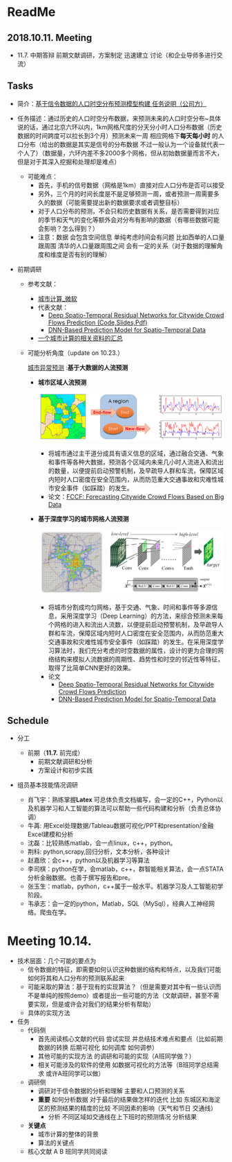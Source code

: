 # ReadMe

## 2018.10.11. Meeting

+ 11.7. 中期答辩 前期文献调研，方案制定 迅速建立 讨论（和企业导师多进行交流）

## Tasks

+ 简介：[基于信令数据的人口时空分布预测模型构建  任务说明（公司方）](https://github.com/BigDataSystemTHU2018/Project-Unicom/blob/master/IntroBrief.md) 

+ 任务描述：通过历史的人口时空分布数据，来预测未来的人口时空分布~具体说的话，通过北京六环以内，1km网格尺度的分天分小时人口分布数据（历史数据的时间跨度可以拉长到3个月）预测未来一周 相应网格下**每天每小时** 的人口分布（给出的数据是其实是信号的分布数据 不过一般认为一个设备就代表一个人了）（数据量，六环内差不多2000多个网格，但从初始数据量而言不大，但是对于其深入挖掘和处理却是难点）
  + 可能难点：
    + 首先，手机的信号数据（网格是1km）直接对应人口分布是否可以接受 
    + 另外，三个月的时间长度是不是足够预测一周，或者预测一周需要多久的数据（可能需要提出新的数据要求或者调整目标）
    + 对于人口分布的预测，不会只和历史数据有关系，是否需要得到对应的季节和天气的变化等额外会对分布有影响的数据（有哪些数据可能会影响？怎么得到？）
    + 注意：数据 会包含空间信息 单纯考虑时间会有问题 比如西单的人口量跟周围 清华的人口量跟周围之间  会有一定的关系（对于数据的理解角度和维度是否有别的理解）
+ 前期调研
  + 参考文献：
    + [城市计算_微软](https://www.microsoft.com/en-us/research/project/urban-computing/)
    + 代表文献：
      + [Deep Spatio-Temporal Residual Networks for Citywide Crowd Flows Prediction (Code,Slides,Pdf)](https://www.microsoft.com/en-us/research/publication/deep-spatio-temporal-residual-networks-for-citywide-crowd-flows-prediction/)
      + [DNN-Based Prediction Model for Spatio-Temporal Data](https://www.microsoft.com/en-us/research/publication/dnn-based-prediction-model-spatial-temporal-data/) 
    + [一个城市计算的相关资料的汇总](https://www.zhihu.com/question/25359731)

  + 可能分析角度（update on 10.23.）

    [城市异常预测](https://www.microsoft.com/en-us/research/project/%E5%9F%8E%E5%B8%82%E8%AE%A1%E7%AE%97/)  :**基于大数据的人流预测**

    + **城市区域人流预测** 

        ![](https://github.com/BigDataSystemTHU2018/Project-Unicom/blob/master/Media/Pics/pre.png)

      + 将城市通过主干道分成具有语义信息的区域，通过融合交通、气象和事件等各种大数据，预测各个区域内未来几小时人流进入和流出的数量，以便提前启动预警机制，及早疏导人群和车流，保障区域内短时人口密度在安全范围内，从而防范重大交通事故和灾难性城市安全事件（如踩踏）的发生。
      + 论文：[FCCF: Forecasting Citywide Crowd Flows
        Based on Big Data](https://www.microsoft.com/en-us/research/publication/forecasting-citywide-crowd-flows-based-big-data/)

    + **基于深度学习的城市网格人流预测**

      ![](https://github.com/BigDataSystemTHU2018/Project-Unicom/blob/master/Media/Pics/dnn.png)

      + 将城市分割成均匀网格，基于交通、气象、时间和事件等多源信息，采用深度学习（Deep Learning）的方法，来综合预测未来每个网格的进入和流出人流数，以便提前启动预警机制，及早疏导人群和车流，保障区域内短时人口密度在安全范围内，从而防范重大交通事故和灾难性城市安全事件（如踩踏）的发生。在采用深度学习算法时，我们充分考虑的时空数据的属性，设计的更为合理的网络结构来模拟人流数据的周期性、趋势性和时空的邻近性等特征，取得了比简单CNN更好的效果。
      + 论文
        + [Deep Spatio-Temporal Residual Networks for Citywide Crowd Flows Prediction](https://www.microsoft.com/en-us/research/publication/deep-spatio-temporal-residual-networks-for-citywide-crowd-flows-prediction/)
        + [DNN-Based Prediction Model for Spatio-Temporal Data](https://www.microsoft.com/en-us/research/publication/dnn-based-prediction-model-spatial-temporal-data/)

## Schedule

+ 分工

  + 前期（**11.7.** 前完成）
    + 前期文献调研和分析
    + 方案设计和初步实践

+ 组员基本技能情况调研

  + 肖飞宇：熟练掌握**Latex** 可总体负责文档编写，会一定的C++，Python以及机器学习和人工智能的算法可以帮助一些代码构建和分析（负责总体协调）
  + 牛苒: 用Excel处理数据/Tableau数据可视化/PPT和presentation/金融Excel建模和分析
  + 沈磊：比较熟练matlab，会一点linux，c++，python。
  + 荆科: python,scrapy,回归分析，文本分析，各种设计
  + 赵嘉欣：会c++，python以及机器学习等算法
  + 李司棋：python在学，会matlab，c++，群智能相关算法，会一点STATA分析金融数据。也善于撰写报告和pre。
  + 张玉生：matlab，python，c++属于一般水平。机器学习及人工智能初学阶段。
  + 韦承志：会一定的python，Matlab，SQL（MySql），经典人工神经网络。爬虫在学。

# Meeting 10.14.

- 技术层面：几个可能的要点为
  - 信令数据的特征，即需要如何认识这种数据的结构和特点，以及我们可能如何将其和人口分布的预测联系起来
  - 可能采取的算法：基于现有的实现算法？（但是需要对其中有一些认识而不是单纯的按照demo）或者提出一些可能的方法（文献调研，甚至不需要实现，但是或许会对我们的结果分析有帮助）
  - 具体的实现方法
- 任务
  - 代码侧
    - 首先阅读核心文献的代码 尝试实现 并总结技术难点和要点（比如前期数据的转换 后期可视化 如何调库 如何调参）
    - 其他可能的实现方法 的调研和可能的实现（A班同学做？）
    - 相关可能涉及的软件的使用 如数据可视化的方法等（B班同学总结需求 或许A班同学可以做）
  - 调研侧
    - 调研对于信令数据的分析和理解 主要和人口预测的关系
    - **重要** 如何分析数据 对于最后的结果做怎样的迭代 比如 东城区和海淀区的预测结果的精度的比较 不同因素的影响（天气和节日 交通线）
      - 分析 不同区域如交通线在上下班时的预测情况 分析结果
  - **关键点** 
    - 城市计算的整体的背景
    - 算法的关键点
  - 核心文献 A B 班同学共同阅读

